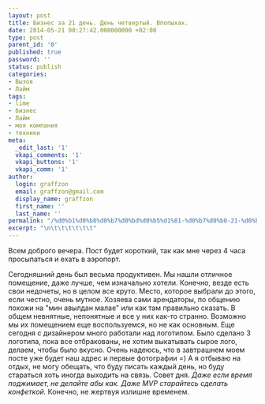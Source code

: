 ```yaml
---
layout: post
title: Бизнес за 21 день. День четвертый. Впопыхах.
date: 2014-05-21 00:27:42.000000000 +02:00
type: post
parent_id: '0'
published: true
password: ''
status: publish
categories:
- Вызов
- Лайм
tags:
- lime
- бизнес
- Лайм
- моя компания
- техники
meta:
  _edit_last: '1'
  vkapi_comments: '1'
  vkapi_buttons: '1'
  vkapi_comm: '1'
author:
  login: graffzon
  email: graffzon@gmail.com
  display_name: graffzon
  first_name: ''
  last_name: ''
permalink: "/%d0%b1%d0%b8%d0%b7%d0%bd%d0%b5%d1%81-%d0%b7%d0%b0-21-%d0%b4%d0%b5%d0%bd%d1%8c-%d0%b4%d0%b5%d0%bd%d1%8c-%d1%87%d0%b5%d1%82%d0%b2%d0%b5%d1%80%d1%82%d1%8b%d0%b9-%d0%b2%d0%bf%d0%be%d0%bf%d1%8b%d1%85/"
excerpt: "\n\t\t\t\t\t\t"
---
```


Всем доброго вечера. Пост будет короткий, так как мне через 4 часа просыпаться и ехать в аэропорт.
<!--more-->
Сегодняшний день был весьма продуктивен. Мы нашли отличное помещение, даже лучше, чем изначально хотели. Конечно, везде есть свои недочеты, но в целом все круто. Место, которое выбрали до этого, если честно, очень мутное. Хозяева сами арендаторы, по общению похожи на "мин авылдан малае" или как там правильно сказать. В общем невнятные, непонятные и все у них как-то странно. Возможно мы их помещением еще воспользуемся, но не как основным.
Еще сегодня с дизайнером много работали над логотипом. Было сделано 3 логотипа, пока все отбракованы, не хотим выкатывать сырое лого, делаем, чтобы было вкусно.
Очень надеюсь, что в завтрашнем моем посте уже будет наш адрес и первые фотографии =)
А я отбываю на отдых, не могу обещать, что буду писать каждый день, но буду стараться хоть иногда выходить на связь.
Совет дня. <em>Даже если время поджимает, не делайте абы как. Даже MVP старайтесь сделать конфеткой. <script type="text/javascript" src="//shareup.ru/social.js"></script></em>Конечно, не жертвуя излишне временем.		
